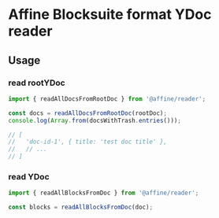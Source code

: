 # Affine Blocksuite format YDoc reader

## Usage

### read rootYDoc

```ts
import { readAllDocsFromRootDoc } from '@affine/reader';

const docs = readAllDocsFromRootDoc(rootDoc);
console.log(Array.from(docsWithTrash.entries()));

// [
//   'doc-id-1', { title: 'test doc title' },
//   // ...
// ]
```

### read YDoc

```ts
import { readAllBlocksFromDoc } from '@affine/reader';

const blocks = readAllBlocksFromDoc(doc);
```

